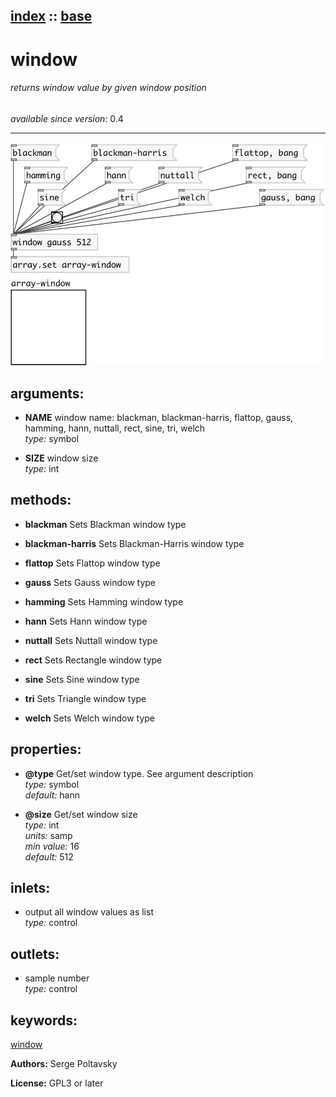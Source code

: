 [index](index.html) :: [base](category_base.html)
---

# window

###### returns window value by given window position

*available since version:* 0.4

---




[![example](../examples/img/window.jpg)](../examples/pd/window.pd)



## arguments:

* **NAME**
window name: blackman, blackman-harris, flattop, gauss, hamming, hann, nuttall,
rect, sine, tri, welch<br>
_type:_ symbol<br>

* **SIZE**
window size<br>
_type:_ int<br>



## methods:

* **blackman**
Sets Blackman window type<br>

* **blackman-harris**
Sets Blackman-Harris window type<br>

* **flattop**
Sets Flattop window type<br>

* **gauss**
Sets Gauss window type<br>

* **hamming**
Sets Hamming window type<br>

* **hann**
Sets Hann window type<br>

* **nuttall**
Sets Nuttall window type<br>

* **rect**
Sets Rectangle window type<br>

* **sine**
Sets Sine window type<br>

* **tri**
Sets Triangle window type<br>

* **welch**
Sets Welch window type<br>




## properties:

* **@type** 
Get/set window type. See argument description<br>
_type:_ symbol<br>
_default:_ hann<br>

* **@size** 
Get/set window size<br>
_type:_ int<br>
_units:_ samp<br>
_min value:_ 16<br>
_default:_ 512<br>



## inlets:

* output all window values as list<br>
_type:_ control



## outlets:

* sample number<br>
_type:_ control



## keywords:

[window](keywords/window.html)






**Authors:** Serge Poltavsky




**License:** GPL3 or later





